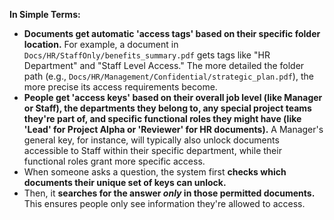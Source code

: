 **In Simple Terms:**

*   **Documents get automatic 'access tags' based on their specific folder location.** For example, a document in `Docs/HR/StaffOnly/benefits_summary.pdf` gets tags like "HR Department" and "Staff Level Access." The more detailed the folder path (e.g., `Docs/HR/Management/Confidential/strategic_plan.pdf`), the more precise its access requirements become.
*   **People get 'access keys' based on their overall job level (like Manager or Staff), the departments they belong to, any special project teams they're part of, and specific functional roles they might have (like 'Lead' for Project Alpha or 'Reviewer' for HR documents).** A Manager's general key, for instance, will typically also unlock documents accessible to Staff within their specific department, while their functional roles grant more specific access.
*   When someone asks a question, the system first **checks which documents their unique set of keys can unlock.**
*   Then, it **searches for the answer *only* in those permitted documents.** This ensures people only see information they're allowed to access.
